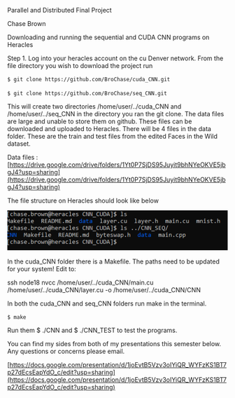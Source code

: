 Parallel and Distributed Final Project

Chase Brown

Downloading and running the sequential and CUDA CNN programs on Heracles

Step 1.
Log into your heracles account on the cu Denver network. From the file directory you wish to download the project run

    $ git clone https://github.com/BroChase/cuda_CNN.git

    $ git clone https://github.com/BroChase/seq_CNN.git

This will create two directories /home/user/../cuda_CNN and /home/user/../seq_CNN in the directory you ran the git clone. The data files are large and unable to store them on github. These files can be downloaded and uploaded to Heracles. There will be 4 files in the data folder. These are the train and test files from the edited Faces in the Wild dataset.

Data files : [https://drive.google.com/drive/folders/1Yt0P7SjDS95Juyit9bhNYeOKVE5jbgJ4?usp=sharing](https://drive.google.com/drive/folders/1Yt0P7SjDS95Juyit9bhNYeOKVE5jbgJ4?usp=sharing)

The file structure on Heracles should look like below

![Term](./paradis.png)

In the cuda_CNN folder there is a Makefile. The paths need to be updated for your system! Edit to:

ssh node18 nvcc /home/user/../cuda_CNN/main.cu /home/user/../cuda_CNN/layer.cu -o /home/user/../cuda_CNN/CNN

In both the cuda_CNN and seq_CNN folders run make in the terminal.

    $ make

Run them $ ./CNN and $ ./CNN_TEST to test the programs.

You can find my sides from both of my presentations this semester below. Any questions or concerns please email.

[https://docs.google.com/presentation/d/1joEvtB5Vzv3oIYiQR_WYFzKS1BT7p27dEcsEapYdO_c/edit?usp=sharing](https://docs.google.com/presentation/d/1joEvtB5Vzv3oIYiQR_WYFzKS1BT7p27dEcsEapYdO_c/edit?usp=sharing)
